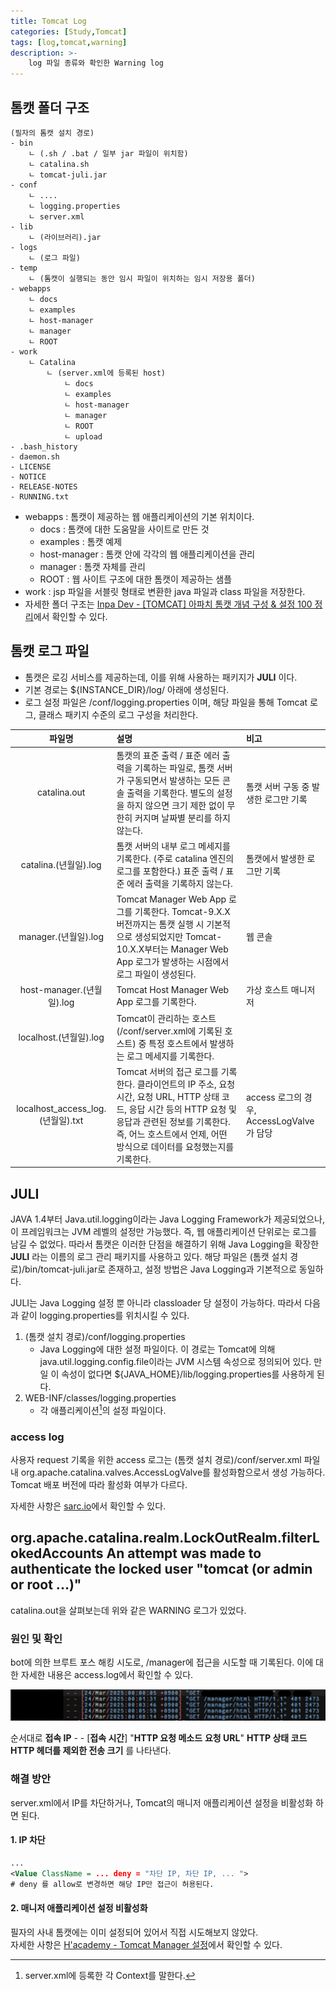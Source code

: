 ```yaml
---
title: Tomcat Log
categories: [Study,Tomcat]
tags: [log,tomcat,warning]
description: >-
    log 파일 종류와 확인한 Warning log
---
```


## 톰캣 폴더 구조

```
(필자의 톰캣 설치 경로)
- bin
    ㄴ (.sh / .bat / 일부 jar 파일이 위치함)
    ㄴ catalina.sh
    ㄴ tomcat-juli.jar
- conf
    ㄴ ....
    ㄴ logging.properties
    ㄴ server.xml
- lib
    ㄴ (라이브러리).jar
- logs
    ㄴ (로그 파일)
- temp
    ㄴ (톰캣이 실행되는 동안 임시 파일이 위치하는 임시 저장용 폴더)
- webapps
    ㄴ docs
    ㄴ examples
    ㄴ host-manager
    ㄴ manager
    ㄴ ROOT
- work
    ㄴ Catalina
        ㄴ (server.xml에 등록된 host)
            ㄴ docs
            ㄴ examples
            ㄴ host-manager
            ㄴ manager
            ㄴ ROOT
            ㄴ upload
- .bash_history
- daemon.sh
- LICENSE
- NOTICE
- RELEASE-NOTES
- RUNNING.txt
```

* webapps : 톰캣이 제공하는 웹 애플리케이션의 기본 위치이다.
  * docs : 톰캣에 대한 도움말을 사이트로 만든 것
  * examples : 톰캣 예제
  * host-manager : 톰캣 안에 각각의 웹 애플리케이션을 관리
  * manager : 톰캣 자체를 관리
  * ROOT : 웹 사이트 구조에 대한 톰캣이 제공하는 샘플
* work : jsp 파일을 서블릿 형태로 변환한 java 파일과 class 파일을 저장한다.
* 자세한 폴더 구조는 [Inpa Dev - [TOMCAT] 아파치 톰캣 개념 구성 & 설정 100 정리](https://inpa.tistory.com/m/18)에서 확인할 수 있다.



## 톰캣 로그 파일

- 톰캣은 로깅 서비스를 제공하는데, 이를 위해 사용하는 패키지가 **JULI** 이다.
- 기본 경로는 ${INSTANCE_DIR}/log/ 아래에 생성된다.
- 로그 설정 파일은 /conf/logging.properties 이며, 해당 파일을 통해 Tomcat 로그, 클래스 패키지 수준의 로그 구성을 처리한다.

|              파일명               | 설명                                                                                                                                                                                                                              | 비고                                      |
| :-------------------------------: | :-------------------------------------------------------------------------------------------------------------------------------------------------------------------------------------------------------------------------------- | :---------------------------------------- |
|           catalina.out            | 톰캣의 표준 출력 / 표준 에러 출력을 기록하는 파일로, 톰캣 서버가 구동되면서 발생하는 모든 콘솔 출력을 기록한다. 별도의 설정을 하지 않으면 크기 제한 없이 무한히 커지며 날짜별 분리를 하지 않는다.                                 | 톰캣 서버 구동 중 발생한 로그만 기록      |
|       catalina.(년월일).log       | 톰캣 서버의 내부 로그 메세지를 기록한다. (주로 catalina 엔진의 로그를 포함한다.) 표준 출력 / 표준 에러 출력을 기록하지 않는다.                                                                                                    | 톰캣에서 발생한 로그만 기록               |
|       manager.(년월일).log        | Tomcat Manager Web App 로그를 기록한다. Tomcat-9.X.X 버전까지는 톰캣 실행 시 기본적으로 생성되었지만 Tomcat-10.X.X부터는 Manager Web App 로그가 발생하는 시점에서 로그 파일이 생성된다.                                           | 웹 콘솔                                   |
|     host-manager.(년월일).log     | Tomcat Host Manager Web App 로그를 기록한다.                                                                                                                                                                                      | 가상 호스트 매니저저                      |
|      localhost.(년월일).log       | Tomcat이 관리하는 호스트 (/conf/server.xml에 기록된 호스트) 중 특정 호스트에서 발생하는 로그 메세지를 기록한다.                                                                                                                   |                                           |
| localhost_access_log.(년월일).txt | Tomcat 서버의 접근 로그를 기록한다. 클라이언트의 IP 주소, 요청 시간, 요청 URL, HTTP 상태 코드, 응답 시간 등의 HTTP 요청 및 응답과 관련된 정보를 기록한다. 즉, 어느 호스트에서 언제, 어떤 방식으로 데이터를 요청했는지를 기록한다. | access 로그의 경우, AccessLogValve가 담당 |


## JULI

JAVA 1.4부터 Java.util.logging이라는 Java Logging Framework가 제공되었으나, 이 프레임워크는 JVM 레벨의 설정만 가능했다. 즉, 웹 애플리케이션 단위로는 로그를 남길 수 없었다. 따라서 톰캣은 이러한 단점을 해결하기 위해 Java Logging을 확장한 **JULI** 라는 이름의 로그 관리 패키지를 사용하고 있다. 해당 파일은 (톰캣 설치 경로)/bin/tomcat-juli.jar로 존재하고, 설정 방법은 Java Logging과 기본적으로 동일하다.

JULI는 Java Logging 설정 뿐 아니라 classloader 당 설정이 가능하다. 따라서 다음과 같이 logging.properties를 위치시킬 수 있다.

1. (톰캣 설치 경로)/conf/logging.properties
    - Java Logging에 대한 설정 파일이다. 이 경로는 Tomcat에 의해 java.util.logging.config.file이라는 JVM 시스템 속성으로 정의되어 있다. 만일 이 속성이 없다면 ${JAVA_HOME}/lib/logging.properties를 사용하게 된다.
2. WEB-INF/classes/logging.properties
    - 각 애플리케이션[^foot]의 설정 파일이다.

### access log

사용자 request 기록을 위한 access 로그는 (톰캣 설치 경로)/conf/server.xml 파일 내 org.apache.catalina.valves.AccessLogValve를 활성화함으로서 생성 가능하다. <br/>
Tomcat 배포 버전에 따라 활성화 여부가 다르다.

자세한 사항은 [sarc.io](https://sarc.io/index.php/tomcat/900-apache-tomcat-java-logging-juli)에서 확인할 수 있다.



## org.apache.catalina.realm.LockOutRealm.filterLokedAccounts An attempt was made to authenticate the locked user "tomcat (or admin or root ...)"

catalina.out을 살펴보는데 위와 같은 WARNING 로그가 있었다.

### 원인 및 확인

bot에 의한 브루트 포스 해킹 시도로, /manager에 접근을 시도할 때 기록된다. 이에 대한 자세한 내용은 access.log에서 확인할 수 있다.

![access_log](/assets/img/post_img/blog_img/accesslog.png)

순서대로 **접속 IP**   - -   [**접속 시간**]   "**HTTP 요청 메소드**    **요청 URL**"    **HTTP 상태 코드**    **HTTP 헤더를 제외한 전송 크기** 를 나타낸다.

### 해결 방안

server.xml에서 IP를 차단하거나, Tomcat의 매니저 애플리케이션 설정을 비활성화 하면 된다.

#### 1. IP 차단

```server.xml
...
<Value ClassName = ... deny = "차단 IP, 차단 IP, ... ">
# deny 를 allow로 변경하면 해당 IP만 접근이 허용된다.
```

#### 2. 매니저 애플리케이션 설정 비활성화

필자의 사내 톰캣에는 이미 설정되어 있어서 직접 시도해보지 않았다. <br/>
자세한 사항은 [H'academy - Tomcat Manager 설정](https://docs.sysout.co.kr/web/back-end/apache-tomcat/tomcat-manager-extrenal-access)에서 확인할 수 있다.





[^foot]: server.xml에 등록한 각 Context를 말한다.